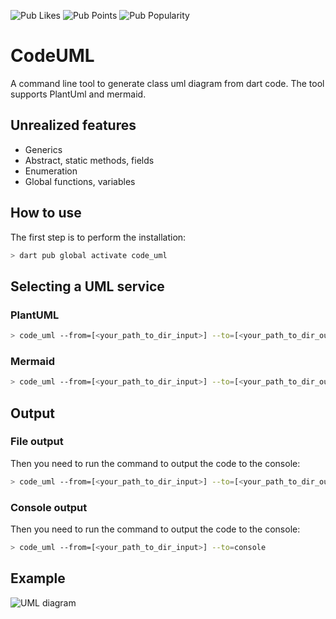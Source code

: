 ![Pub Likes](https://img.shields.io/pub/likes/code_uml) ![Pub Points](https://img.shields.io/pub/points/code_uml) ![Pub Popularity](https://img.shields.io/pub/popularity/code_uml)

# CodeUML

A command line tool to generate class uml diagram from dart code.
The tool supports PlantUml and mermaid.

## Unrealized features
- Generics
- Abstract, static methods, fields
- Enumeration
- Global functions, variables

## How to use
The first step is to perform the installation:

```bash
> dart pub global activate code_uml
```

## Selecting a UML service
### PlantUML
```bash
> code_uml --from=[<your_path_to_dir_input>] --to=[<your_path_to_dir_output>] --uml=plantuml
```
### Mermaid
```bash
> code_uml --from=[<your_path_to_dir_input>] --to=[<your_path_to_dir_output>] --uml=mermaid
```

## Output
### File output
Then you need to run the command to output the code to the console:
```bash
> code_uml --from=[<your_path_to_dir_input>] --to=[<your_path_to_dir_output>]
```

### Console output
Then you need to run the command to output the code to the console:
```bash
> code_uml --from=[<your_path_to_dir_input>] --to=console
```


## Example
![UML diagram](https://github.com/chashkovdaniil/graph_analyzer/raw/main/example/example.png)
